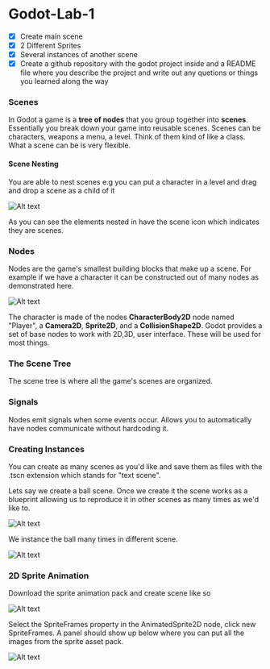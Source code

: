 # Godot-Lab-1

- [X] Create main scene
- [X] 2 Different Sprites
- [X] Several instances of another scene
- [X] Create a github repository with the godot project inside
and a README file where you describe the project and write out
any quetions or things you learned along the way

### Scenes

In Godot a game is a **tree of nodes** that you group together into
**scenes**. Essentially you break down your game into reusable scenes.
Scenes can be characters, weapons a menu, a level. Think of them kind 
of like a class. What a scene can be is very flexible.

#### Scene Nesting

You are able to nest scenes e.g you can put a character in a level
and drag and drop a scene as a child of it

![Alt text](https://docs.godotengine.org/en/stable/_images/key_concepts_scene_example.webp)

As you can see the elements nested in have the scene icon which indicates they are
scenes. 

### Nodes

Nodes are the game's smallest building blocks that make up a scene.
For example if we have a character it can be constructed out of many
nodes as demonstrated here. 

![Alt text](https://docs.godotengine.org/en/stable/_images/key_concepts_character_nodes.webp)

The character is made of the nodes **CharacterBody2D** node named "Player", a **Camera2D**, 
**Sprite2D**, and a **CollisionShape2D**. Godot provides a set of base nodes to work with 2D,3D, user interface.
These will be used for most things.

### The Scene Tree

The scene tree is where all the game's scenes are organized. 

### Signals

Nodes emit signals when some events occur. Allows you to automatically
have nodes communicate without hardcoding it. 

### Creating Instances

You can create as many scenes as you'd like and save them as files with
the .tscn extension which stands for "text scene".

Lets say we create a ball scene. Once we create it the scene works as a
blueprint allowing us to reproduce it in other scenes as many times as
we'd like to. 

![Alt text](https://docs.godotengine.org/en/stable/_images/instancing_ball_scene.webp)

We instance the ball many times in different scene.

![Alt text](https://docs.godotengine.org/en/stable/_images/instancing_ball_scene.webp)

### 2D Sprite Animation

Download the sprite animation pack and create scene like so

![Alt text](https://docs.godotengine.org/en/stable/_images/2d_animation_tree1.webp)

Select the SpriteFrames property in the AnimatedSprite2D node, click new SpriteFrames.
A panel should show up below where you can put all the images from the sprite asset pack.

![Alt text](https://docs.godotengine.org/en/stable/_images/2d_animation_spriteframes_done.webp)
